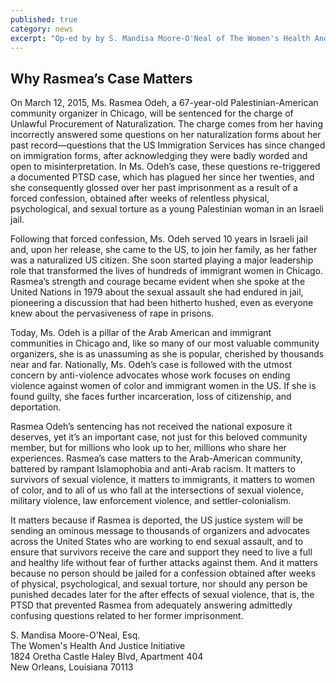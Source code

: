 ```yaml
---
published: true
category: news
excerpt: "Op-ed by by S. Mandisa Moore-O'Neal of The Women's Health And Justice Initiative"
---
```


## Why Rasmea’s Case Matters

On March 12, 2015, Ms. Rasmea Odeh, a 67-year-old Palestinian-American community organizer in Chicago, will be sentenced for the charge of Unlawful Procurement of Naturalization. The charge comes from her having incorrectly answered some questions on her naturalization forms about her past record—questions that the US Immigration Services has since changed on immigration forms, after acknowledging they were badly worded and open to misinterpretation. In Ms. Odeh’s case, these questions re-triggered a documented PTSD case, which has plagued her since her twenties, and she consequently glossed over her past imprisonment as a result of a forced confession, obtained after weeks of relentless physical, psychological, and sexual torture as a young Palestinian woman in an Israeli jail. 

Following that forced confession, Ms. Odeh served 10 years in Israeli jail and, upon her release, she came to the US, to join her family, as her father was a naturalized US citizen.  She soon started playing a major leadership role that transformed the lives of hundreds of immigrant women in Chicago. Rasmea’s strength and courage became evident when she spoke at the United Nations in 1979 about the sexual assault she had endured in jail, pioneering a discussion that had been hitherto hushed, even as everyone knew about the pervasiveness of rape in prisons.

Today, Ms. Odeh is a pillar of the Arab American and immigrant communities in Chicago and, like so many of our most valuable community organizers, she is as unassuming as she is popular, cherished by thousands near and far. Nationally, Ms. Odeh’s case is followed with the utmost concern by anti-violence advocates whose work focuses on ending violence against women of color and immigrant women in the US.  If she is found guilty, she faces further incarceration, loss of citizenship, and deportation. 

Rasmea Odeh’s sentencing has not received the national exposure it deserves, yet it’s an important case, not just for this beloved community member, but for millions who look up to her, millions who share her experiences. Rasmea’s case matters to the Arab-American community, battered by rampant Islamophobia and anti-Arab racism.   It matters to survivors of sexual violence, it matters to immigrants, it matters to women of color, and to all of us who fall at the intersections of sexual violence, military violence, law enforcement violence, and settler-colonialism.

It matters because if Rasmea is deported, the US justice system will be sending an ominous message to thousands of organizers and advocates across the United States who are working to end sexual assault, and to ensure that survivors receive the care and support they need to live a full and healthy life without fear of further attacks against them. And it matters because no person should be jailed for a confession obtained after weeks of physical, psychological, and sexual torture, nor should any person be punished decades later for the after effects of sexual violence, that is, the PTSD that prevented Rasmea from adequately answering admittedly confusing questions related to her former imprisonment.

S. Mandisa Moore-O'Neal, Esq.
<br>The Women's Health And Justice Initiative
<br>1824 Oretha Castle Haley Blvd, Apartment 404
<br>New Orleans, Louisiana 70113